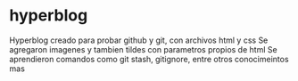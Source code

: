 # hyperblog
Hyperblog creado para probar github y git, con archivos html y css
Se agregaron imagenes y tambien tildes con parametros propios de html
Se aprendieron comandos como git stash, gitignore, entre otros conocimeintos mas
